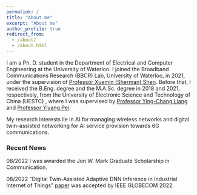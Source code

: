```yaml
---
permalink: /
title: "About me"
excerpt: "About me"
author_profile: true
redirect_from: 
  - /about/
  - /about.html
---
```


I am a Ph. D. student in the Department of Electrical and Computer Engineering at the University of 
Waterloo. I joined the Broadband Communications Research (BBCR) Lab, University of Waterloo, in 2021, under the 
supervision of [Professor Xuemin (Sherman) Shen](https://scholar.google.ca/citations?user=Bjl3GwoAAAAJ&hl=en). 
Before that, I received the B.Eng. degree and the M.A.Sc. degree in 
2018 and 2021, respectively, from the University of Electronic Science and Technology of China (UESTC) , where I 
was supervised by [Professor Ying-Chang Liang](https://scholar.google.com/citations?user=HybIiJ8AAAAJ&hl=en) and 
 [Professor Yiyang Pei](https://scholar.google.com.sg/citations?user=-NBbi8YAAAAJ&hl=en).

My research interests lie in AI for managing wireless networks and digital twin-assisted networking for AI service provision towards 6G communications.

### Recent News

08/2022 I was awarded the Jon W. Mark Graduate Scholarship in Communication.

08/2022 "Digital Twin-Assisted Adaptive DNN Inference in Industrial Internet 
  of Things" [paper](https://ieeexplore.ieee.org/abstract/document/10001005) was accepted by IEEE GLOBECOM 2022.
